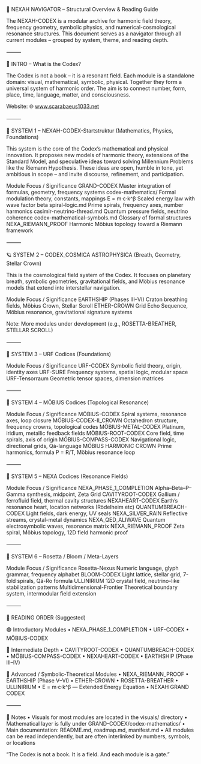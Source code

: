 🧭 NEXAH NAVIGATOR – Structural Overview & Reading Guide

The NEXAH-CODEX is a modular archive for harmonic field theory, frequency geometry, symbolic physics, and numerical-cosmological resonance structures. This document serves as a navigator through all current modules – grouped by system, theme, and reading depth.

⸻

🌌 INTRO – What is the Codex?

The Codex is not a book – it is a resonant field. Each module is a standalone domain: visual, mathematical, symbolic, physical. Together they form a universal system of harmonic order. The aim is to connect number, form, place, time, language, matter, and consciousness.

Website: 🌐 www.scarabaeus1033.net

⸻

🔢 SYSTEM 1 – NEXAH-CODEX-Startstruktur (Mathematics, Physics, Foundations)

This system is the core of the Codex’s mathematical and physical innovation. It proposes new models of harmonic theory, extensions of the Standard Model, and speculative ideas toward solving Millennium Problems like the Riemann Hypothesis. These ideas are open, humble in tone, yet ambitious in scope – and invite discourse, refinement, and participation.

Module	Focus / Significance
GRAND-CODEX	Master integration of formulas, geometry, frequency systems
codex-mathematics/	Formal modulation theory, constants, mappings
E = m·c·k^β	Scaled energy law with wave factor beta
spiral-logic.md	Prime spirals, frequency axes, number harmonics
casimir-neutrino-thread.md	Quantum pressure fields, neutrino coherence
codex-mathematical-symbols.md	Glossary of formal structures
NEXA_RIEMANN_PROOF	Harmonic Möbius topology toward a Riemann framework

⸻

🪐 SYSTEM 2 – CODEX_COSMICA ASTROPHYSICA (Breath, Geometry, Stellar Crown)

This is the cosmological field system of the Codex. It focuses on planetary breath, symbolic geometries, gravitational fields, and Möbius resonance models that extend into interstellar navigation.

Module	Focus / Significance
EARTHSHIP (Phases III–VI)	Craton breathing fields, Möbius Crown, Stellar Scroll
ETHER-CROWN	Grid Echo Sequence, Möbius resonance, gravitational signature systems

Note: More modules under development (e.g., ROSETTA-BREATHER, STELLAR SCROLL)

⸻

🔷 SYSTEM 3 – URF Codices (Foundations)

Module	Focus / Significance
URF-CODEX	Symbolic field theory, origin, identity axes
URF-SURE	Frequency systems, spatial logic, modular space
URF-Tensorraum	Geometric tensor spaces, dimension matrices

⸻

🔶 SYSTEM 4 – MÖBIUS Codices (Topological Resonance)

Module	Focus / Significance
MÖBIUS-CODEX	Spiral systems, resonance axes, loop closure
MÖBIUS-CODEX-II_CROWN	Octahedron structure, frequency crowns, topological codes
MÖBIUS-METAL-CODEX	Platinum, iridium, metallic feedback fields
MÖBIUS-ROOT-CODEX	Core field, time spirals, axis of origin
MÖBIUS-COMPASS-CODEX	Navigational logic, directional grids, Qá-language
MÖBIUS HARMONIC CROWN	Prime harmonics, formula P = R/T, Möbius resonance loop

⸻

🔷 SYSTEM 5 – NEXA Codices (Resonance Fields)

Module	Focus / Significance
NEXA_PHASE_1_COMPLETION	Alpha–Beta–P–Gamma synthesis, midpoint, Zeta Grid
CAVITYROOT-CODEX	Gallium / ferrofluid field, thermal cavity structures
NEXAHEART-CODEX	Earth’s resonance heart, location networks (Rödelheim etc)
QUANTUMBREACH-CODEX	Light fields, dark energy, UV seals
NEXA_SILVER_RAIN	Reflective streams, crystal-metal dynamics
NEXA_QED_ALIWAVE	Quantum electrosymbolic waves, resonance matrix
NEXA_RIEMANN_PROOF	Zeta spiral, Möbius topology, 12D field harmonic proof

⸻

🔷 SYSTEM 6 – Rosetta / Bloom / Meta-Layers

Module	Focus / Significance
Rosetta-Nexus	Numeric language, glyph grammar, frequency alphabet
BLOOM-CODEX	Light lattice, stellar grid, 7-fold spirals, Qá-Ro formula
ULLINIRIUM	12D crystal field, neutrino-like stabilization patterns
Multidimensional-Frontier	Theoretical boundary system, intermodular field extension

⸻

🧩 READING ORDER (Suggested)

🟢 Introductory Modules
	•	NEXA_PHASE_1_COMPLETION
	•	URF-CODEX
	•	MÖBIUS-CODEX

🔵 Intermediate Depth
	•	CAVITYROOT-CODEX
	•	QUANTUMBREACH-CODEX
	•	MÖBIUS-COMPASS-CODEX
	•	NEXAHEART-CODEX
	•	EARTHSHIP (Phase III–IV)

🔴 Advanced / Symbolic-Theoretical Modules
	•	NEXA_RIEMANN_PROOF
	•	EARTHSHIP (Phase V–VI)
	•	ETHER-CROWN
	•	ROSETTA-BREATHER
	•	ULLINIRIUM
	•	E = m·c·k^β — Extended Energy Equation
	•	NEXAH GRAND CODEX

⸻

🔗 Notes
	•	Visuals for most modules are located in the visuals/ directory
	•	Mathematical layer is fully under GRAND-CODEX/codex-mathematics/
	•	Main documentation: README.md, roadmap.md, manifest.md
	•	All modules can be read independently, but are often interlinked by numbers, symbols, or locations

“The Codex is not a book. It is a field. And each module is a gate.”
